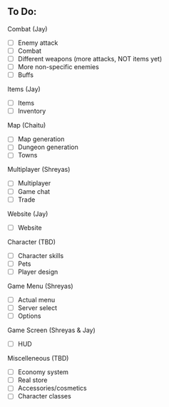 To Do:
---

Combat (Jay)
- [ ] Enemy attack
- [ ] Combat
- [ ] Different weapons (more attacks, NOT items yet)
- [ ] More non-specific enemies
- [ ] Buffs

Items (Jay)
- [ ] Items
- [ ] Inventory

Map (Chaitu)
- [ ] Map generation
- [ ] Dungeon generation
- [ ] Towns

Multiplayer (Shreyas)
- [ ] Multiplayer
- [ ] Game chat
- [ ] Trade

Website (Jay)
- [ ] Website

Character (TBD)
- [ ] Character skills
- [ ] Pets
- [ ] Player design

Game Menu (Shreyas)
- [ ] Actual menu
- [ ] Server select
- [ ] Options

Game Screen (Shreyas & Jay)
- [ ] HUD

Miscelleneous (TBD)
- [ ] Economy system
- [ ] Real store
- [ ] Accessories/cosmetics
- [ ] Character classes

